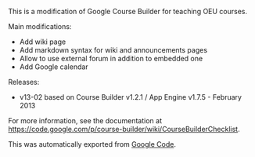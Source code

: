 
This is a modification of Google Course Builder for teaching OEU courses.

Main modifications:
* Add wiki page
* Add markdown syntax for wiki and announcements pages
* Allow to use external forum in addition to embedded one
* Add Google calendar

Releases:
* v13-02 based on Course Builder v1.2.1 / App Engine v1.7.5 - February 2013

For more information, see the documentation at https://code.google.com/p/course-builder/wiki/CourseBuilderChecklist.

This was automatically exported from [Google Code](https://code.google.com/p/cb4oru).
